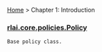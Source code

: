 [Home](index.md) > Chapter 1:  Introduction
### [rlai.core.policies.Policy](https://github.com/MatthewGerber/rlai/tree/master/src/rlai/policies/__init__.py#L12)
```
Base policy class.
```

